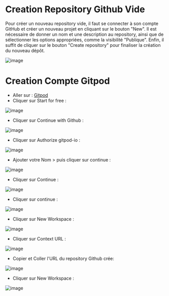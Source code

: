 # Creation Repository Github Vide

Pour créer un nouveau repository vide, il faut se connecter à son compte GitHub et créer un nouveau projet en cliquant sur le bouton "New". 
Il est nécessaire de donner un nom et une description au repository, ainsi que de sélectionner les options appropriées, comme la visibilité "Publique". 
Enfin, il suffit de cliquer sur le bouton "Create repository" pour finaliser la création du nouveau dépôt.

![image](https://user-images.githubusercontent.com/123757632/234042032-5c8ce33b-1915-4a65-a8a6-f709000f189b.png)

# Creation Compte Gitpod
- Aller sur : [Gitpod](https://www.gitpod.io/)
- Cliquer sur Start for free : 

![image](https://user-images.githubusercontent.com/123749462/225635172-ed9deb65-be66-4386-a900-a993a814b6d8.png)

- Cliquer sur Continue with Github : 

![image](https://user-images.githubusercontent.com/123749462/225637304-eff2de81-6739-447f-8ebe-fa1ed0009269.png)

- Cliquer sur Authorize gitpod-io :

![image](https://user-images.githubusercontent.com/123749462/225637621-65e29c37-d7ad-41fa-a6e2-ef398f6e96d6.png)

- Ajouter votre Nom > puis cliquer sur continue : 

![image](https://user-images.githubusercontent.com/123749462/225638708-270133d1-34e3-4508-9d51-2d9f7f7215b0.png)

- Cliquer sur Continue : 

![image](https://user-images.githubusercontent.com/123749462/225639253-d7df048d-f1a8-41e1-9884-aa69ef708787.png)

- Cliquer sur continue : 

![image](https://user-images.githubusercontent.com/123749462/225639739-4907dad5-f97f-43a8-b962-afc90a56e14e.png)

- Cliquer sur New Workspace : 

![image](https://user-images.githubusercontent.com/123749462/225640157-2cc63eb3-42b5-4b4d-ba45-661239f344d9.png)

- Cliquer sur Context URL :

![image](https://user-images.githubusercontent.com/123749462/225642485-cefe1ba2-d892-4a01-89c6-eb90d932db91.png)

- Copier et Coller l'URL du repository Github crée: 

![image](https://user-images.githubusercontent.com/123749462/225642811-59d55165-5d8c-4575-842d-0e941bae80e1.png)

- Cliquer sur New Workspace : 

![image](https://user-images.githubusercontent.com/123749462/225643474-8194aa42-3bf5-48fd-a525-2468db393483.png)

